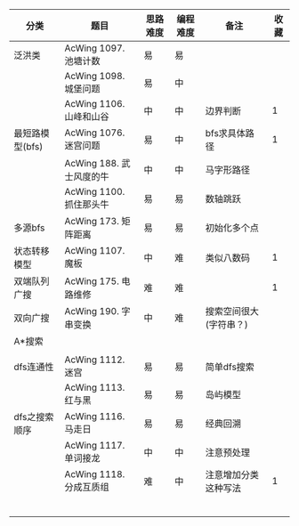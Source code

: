 | 分类            | 题目                     | 思路难度 | 编程难度 | 备注                   | 收藏 |
| --------------- | ------------------------ | -------- | -------- | ---------------------- | ---- |
| 泛洪类          | AcWing 1097. 池塘计数    | 易       | 易       |                        |      |
|                 | AcWing 1098. 城堡问题    | 易       | 中       |                        |      |
|                 | AcWing 1106. 山峰和山谷  | 中       | 中       | 边界判断               | 1    |
| 最短路模型(bfs) | AcWing 1076. 迷宫问题    | 易       | 中       | bfs求具体路径          | 1    |
|                 | AcWing 188. 武士风度的牛 | 中       | 中       | 马字形路径             |      |
|                 | AcWing 1100. 抓住那头牛  | 易       | 易       | 数轴跳跃               |      |
| 多源bfs         | AcWing 173. 矩阵距离     | 易       | 易       | 初始化多个点           |      |
| 状态转移模型    | AcWing 1107. 魔板        | 中       | 难       | 类似八数码             | 1    |
| 双端队列广搜    | AcWing 175. 电路维修     | 难       | 难       |                        | 1    |
| 双向广搜        | AcWing 190. 字串变换     | 中       | 难       | 搜索空间很大(字符串？) |      |
| A*搜索          |                          |          |          |                        |      |
|                 |                          |          |          |                        |      |
| dfs连通性       | AcWing 1112. 迷宫        | 易       | 易       | 简单dfs搜索            |      |
|                 | AcWing 1113. 红与黑      | 易       | 易       | 岛屿模型               |      |
| dfs之搜索顺序   | AcWing 1116. 马走日      | 易       | 易       | 经典回溯               |      |
|                 | AcWing 1117. 单词接龙    | 中       | 中       | 注意预处理             |      |
|                 | AcWing 1118. 分成互质组  | 难       | 中       | 注意增加分类这种写法   | 1    |
|                 |                          |          |          |                        |      |
|                 |                          |          |          |                        |      |
|                 |                          |          |          |                        |      |
|                 |                          |          |          |                        |      |
|                 |                          |          |          |                        |      |
|                 |                          |          |          |                        |      |

